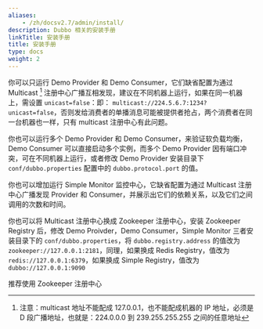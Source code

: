 ```yaml
---
aliases:
    - /zh/docsv2.7/admin/install/
description: Dubbo 相关的安装手册
linkTitle: 安装手册
title: 安装手册
type: docs
weight: 2
---
```



你可以只运行 Demo Provider 和 Demo Consumer，它们缺省配置为通过 Multicast  [^1] 注册中心广播互相发现，建议在不同机器上运行，如果在同一机器上，需设置 `unicast=false`：即： `multicast://224.5.6.7:1234?unicast=false`，否则发给消费者的单播消息可能被提供者抢占，两个消费者在同一台机器也一样，只有 multicast 注册中心有此问题。

你也可以运行多个 Demo Provider 和 Demo Consumer，来验证软负载均衡，Demo Consumer 可以直接启动多个实例，而多个 Demo Provider 因有端口冲突，可在不同机器上运行，或者修改 Demo Provider 安装目录下 `conf/dubbo.properties` 配置中的 `dubbo.protocol.port` 的值。

你也可以增加运行 Simple Monitor 监控中心，它缺省配置为通过 Multicast 注册中心广播发现 Provider 和 Consumer，并展示出它们的依赖关系，以及它们之间调用的次数和时间。

你也可以将 Multicast 注册中心换成 Zookeeper 注册中心，安装 Zookeeper Registry 后，修改 Demo Proivder，Demo Consumer，Simple Monitor 三者安装目录下的 `conf/dubbo.properties`，将 `dubbo.registry.address` 的值改为 `zookeeper://127.0.0.1:2181`，同理，如果换成 Redis Registry，值改为 `redis://127.0.0.1:6379`，如果换成 Simple Registry，值改为 `dubbo://127.0.0.1:9090`

推荐使用 Zookeeper 注册中心

[^1]: 注意：multicast 地址不能配成 127.0.0.1，也不能配成机器的 IP 地址，必须是 D 段广播地址，也就是：224.0.0.0 到 239.255.255.255 之间的任意地址